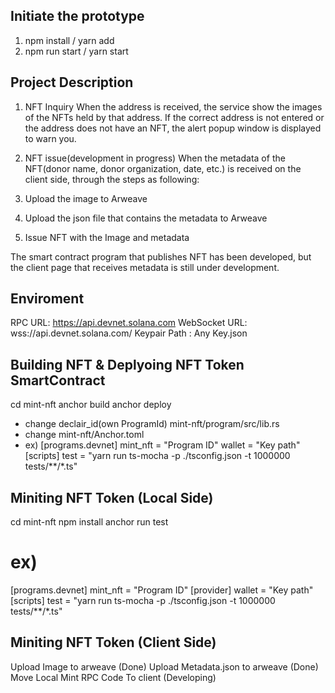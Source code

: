 ## Initiate the prototype</h1>
1. npm install / yarn add <br/>
2. npm run start / yarn start

## Project Description
1. NFT Inquiry
When the address is received, the service show the images of the NFTs held by that address.
If the correct address is not entered or the address does not have an NFT, the alert popup window is displayed to warn you.

2. NFT issue(development in progress)
When the metadata of the NFT(donor name, donor organization, date, etc.) is received on the client side, through the steps as following:  
1. Upload the image to Arweave
2. Upload the json file that contains the metadata to Arweave
3. Issue NFT with the Image and metadata

The smart contract program that publishes NFT has been developed, but the client page that receives metadata is still under development.
## Enviroment
RPC URL: https://api.devnet.solana.com
WebSocket URL: wss://api.devnet.solana.com/
Keypair Path : Any Key.json
## Building NFT & Deplyoing NFT Token SmartContract
cd mint-nft
anchor build
anchor deploy
* change declair_id(own ProgramId) mint-nft/program/src/lib.rs
* change mint-nft/Anchor.toml
* ex)
[programs.devnet]
mint_nft = "Program ID"
wallet = "Key path"
[scripts]
test = "yarn run ts-mocha -p ./tsconfig.json -t 1000000 tests/**/*.ts"
## Miniting NFT Token (Local Side)
cd mint-nft
npm install
anchor run test
# ex)
[programs.devnet]
mint_nft = "Program ID"
[provider]
wallet = "Key path"
[scripts]
test = "yarn run ts-mocha -p ./tsconfig.json -t 1000000 tests/**/*.ts"
## Miniting NFT Token (Client Side)
Upload Image to arweave (Done)
Upload Metadata.json to arweave (Done)
Move Local Mint RPC Code To client (Developing)
